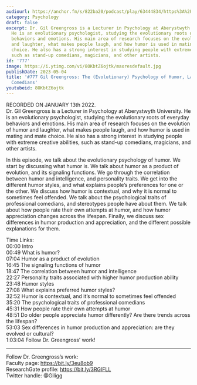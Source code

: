 ```yaml
---
audiourl: https://anchor.fm/s/822ba20/podcast/play/63444834/https%3A%2F%2Fd3ctxlq1ktw2nl.cloudfront.net%2Fstaging%2F2023-0-13%2F7045ddd1-5051-f7c5-9bfb-64ae64090029.m4a
category: Psychology
draft: false
excerpt: Dr. Gil Greengross is a Lecturer in Psychology at Aberystwyth University.
  He is an evolutionary psychologist, studying the evolutionary roots of everyday
  behaviors and emotions. His main area of research focuses on the evolution of humor
  and laughter, what makes people laugh, and how humor is used in mating and mate
  choice. He also has a strong interest in studying people with extreme creative abilities,
  such as stand-up comedians, magicians, and other artists.
id: '777'
image: https://i.ytimg.com/vi/8OKbtZ6ojtk/maxresdefault.jpg
publishDate: 2023-05-04
title: '#777 Gil Greengross: The (Evolutionary) Psychology of Humor, Laughter, and
  Comedians'
youtubeid: 8OKbtZ6ojtk
---
```

<div class="timelinks">

RECORDED ON JANUARY 13th 2022.  
Dr. Gil Greengross is a Lecturer in Psychology at Aberystwyth University. He is an evolutionary psychologist, studying the evolutionary roots of everyday behaviors and emotions. His main area of research focuses on the evolution of humor and laughter, what makes people laugh, and how humor is used in mating and mate choice. He also has a strong interest in studying people with extreme creative abilities, such as stand-up comedians, magicians, and other artists.

In this episode, we talk about the evolutionary psychology of humor. We start by discussing what humor is. We talk about humor as a product of evolution, and its signaling functions. We go through the correlation between humor and intelligence, and personality traits. We get into the different humor styles, and what explains people’s preferences for one or the other. We discuss how humor is contextual, and why it is normal to sometimes feel offended. We talk about the psychological traits of professional comedians, and stereotypes people have about them. We talk about how people rate their own attempts at humor, and how humor appreciation changes across the lifespan. Finally, we discuss sex differences in humor production and appreciation, and the different possible explanations for them.

Time Links:  
<time>00:00</time> Intro  
<time>00:49</time> What is humor?  
<time>07:04</time> Humor as a product of evolution  
<time>16:45</time> The signaling functions of humor  
<time>18:47</time> The correlation between humor and intelligence  
<time>22:27</time> Personality traits associated with higher humor production ability  
<time>23:48</time> Humor styles  
<time>27:08</time> What explains preferred humor styles?  
<time>32:52</time> Humor is contextual, and it’s normal to sometimes feel offended  
<time>35:20</time> The psychological traits of professional comedians  
<time>45:31</time> How people rate their own attempts at humor  
<time>48:51</time> Do older people appreciate humor differently? Are there trends across the lifespan?  
<time>53:03</time> Sex differences in humor production and appreciation: are they evolved or cultural?  
<time>1:03:04</time> Follow Dr. Greengross’ work!

---

Follow Dr. Greengross’s work:  
Faculty page: https://bit.ly/3eu8ob9  
ResearchGate profile: https://bit.ly/3RGlFLL  
Twitter handle: @Giligg
</div>

